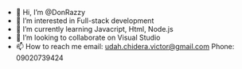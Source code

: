 - 👋 Hi, I’m @DonRazzy
- 👀 I’m interested in Full-stack development
- 🌱 I’m currently learning Javacript, Html, Node.js
- 💞️ I’m looking to collaborate on Visual Studio
- 📫 How to reach me 
email: udah.chidera.victor@gmail.com
Phone: 09020739424

<!---
DonRazzy/DonRazzy is a ✨ special ✨ repository because its `README.md` (this file) appears on your GitHub profile.
You can click the Preview link to take a look at your changes.
--->
